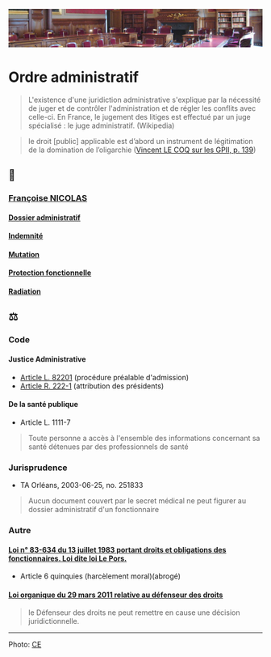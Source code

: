 ![image-mise-en-avant](../_aux/contentieux_Commons.png)

# Ordre administratif

> L'existence d'une juridiction administrative s'explique par la nécessité de juger et de contrôler l'administration et de régler les conflits avec celle-ci. En France, le jugement des litiges est effectué par un juge spécialisé : le juge administratif. (Wikipedia)

>  le droit [public] applicable est d’abord un instrument de légitimation de la domination de l’oligarchie ([Vincent LE COQ sur les GPII, p. 139](./bib-gen.md#lecoq2018projets))

## 📁
### [Françoise NICOLAS](../README.md#nicolas)
#### [Dossier administratif](./dossadmin.md)
#### [Indemnité](./indemnite.md)
#### [Mutation](./mutation.md)
#### [Protection fonctionnelle](./pf.md)
#### [Radiation](./radiation.md)

## ⚖
### Code
#### Justice Administrative
* [Article L. 82201](https://www.legifrance.gouv.fr/codes/article_lc/LEGIARTI000006449407/) (procédure préalable d'admission)
* [Article R. 222-1](https://www.legifrance.gouv.fr/codes/article_lc/LEGIARTI000038114668) (attribution des présidents)
#### De la santé publique
* Article L. 1111-7
> Toute personne a accès à l'ensemble des informations concernant sa santé détenues par des professionnels de santé

### Jurisprudence
* TA Orléans, 2003-06-25, no. 251833
> Aucun document couvert par le secret médical ne peut figurer au dossier administratif d'un fonctionnaire

### Autre
#### [Loi n° 83-634 du 13 juillet 1983 portant droits et obligations des fonctionnaires. Loi dite loi Le Pors.](https://www.legifrance.gouv.fr/loda/article_lc/LEGIARTI000038922798/)
* Article 6 quinquies (harcèlement moral)(abrogé)
#### <a id="loidefdroits"></a>[Loi organique du 29 mars 2011 relative au défenseur des droits](https://www.legifrance.gouv.fr/loda/id/JORFTEXT000023781167/2022-02-16/)
> le Défenseur des droits ne peut remettre en cause une décision juridictionnelle. 

---
Photo: [CE](attrib.md#contentieux)
